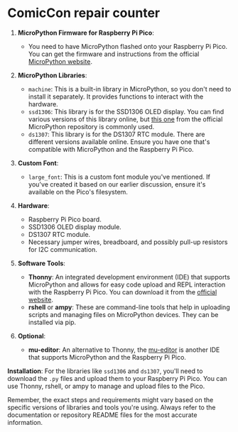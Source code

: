# ComicCon repair counter
 
1. **MicroPython Firmware for Raspberry Pi Pico**: 
   - You need to have MicroPython flashed onto your Raspberry Pi Pico. You can get the firmware and instructions from the official [MicroPython website](https://micropython.org/download/pico/).

2. **MicroPython Libraries**:
   - `machine`: This is a built-in library in MicroPython, so you don't need to install it separately. It provides functions to interact with the hardware.
   - `ssd1306`: This library is for the SSD1306 OLED display. You can find various versions of this library online, but [this one](https://github.com/micropython/micropython/blob/master/drivers/display/ssd1306.py) from the official MicroPython repository is commonly used.
   - `ds1307`: This library is for the DS1307 RTC module. There are different versions available online. Ensure you have one that's compatible with MicroPython and the Raspberry Pi Pico.

3. **Custom Font**:
   - `large_font`: This is a custom font module you've mentioned. If you've created it based on our earlier discussion, ensure it's available on the Pico's filesystem.

4. **Hardware**:
   - Raspberry Pi Pico board.
   - SSD1306 OLED display module.
   - DS1307 RTC module.
   - Necessary jumper wires, breadboard, and possibly pull-up resistors for I2C communication.

5. **Software Tools**:
   - **Thonny**: An integrated development environment (IDE) that supports MicroPython and allows for easy code upload and REPL interaction with the Raspberry Pi Pico. You can download it from the [official website](https://thonny.org/).
   - **rshell** or **ampy**: These are command-line tools that help in uploading scripts and managing files on MicroPython devices. They can be installed via pip.

6. **Optional**:
   - **mu-editor**: An alternative to Thonny, the [mu-editor](https://codewith.mu/) is another IDE that supports MicroPython and the Raspberry Pi Pico.

**Installation**:
For the libraries like `ssd1306` and `ds1307`, you'll need to download the `.py` files and upload them to your Raspberry Pi Pico. You can use Thonny, rshell, or ampy to manage and upload files to the Pico.

Remember, the exact steps and requirements might vary based on the specific versions of libraries and tools you're using. Always refer to the documentation or repository README files for the most accurate information.